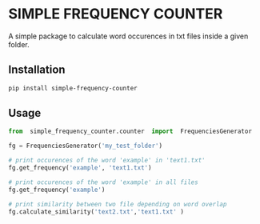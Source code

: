 # SIMPLE FREQUENCY COUNTER
A simple package to calculate word occurences in txt files inside a given folder.  

## Installation

```bash
pip install simple-frequency-counter
```

## Usage
```python
from  simple_frequency_counter.counter  import  FrequenciesGenerator

fg = FrequenciesGenerator('my_test_folder')

# print occurences of the word 'example' in 'text1.txt'  
fg.get_frequency('example', 'text1.txt')

# print occurences of the word 'example' in all files 
fg.get_frequency('example')

# print similarity between two file depending on word overlap
fg.calculate_similarity('text2.txt','text1.txt' )
```
